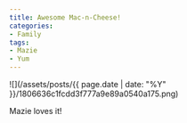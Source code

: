 ```yaml
---
title: Awesome Mac-n-Cheese!
categories:
- Family
tags:
- Mazie
- Yum
---
```


![](/assets/posts/{{ page.date | date: "%Y" }}/1806636c1fcdd3f777a9e89a0540a175.png)
  



Mazie loves it!
